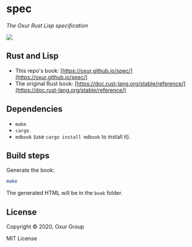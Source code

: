 # spec

*The Oxur Rust Lisp specification*

[![][logo]][logo-large]

## Rust and Lisp

* This repo's book: [https://oxur.github.io/spec/](https://oxur.github.io/spec/)
* The original Rust book: [https://doc.rust-lang.org/stable/reference/](https://doc.rust-lang.org/stable/reference/)

## Dependencies

- `make`
- `cargo`
- `mdbook` (use `cargo install mdbook` to install it).

## Build steps

Generate the book:

```bash
make
```

The generated HTML will be in the `book` folder.

## License

Copyright © 2020, Oxur Group

MIT License


<!-- Named page links below: /-->

[logo]: https://raw.githubusercontent.com/oxur/oxur/master/images/logo/v1-tiny.jpg
[logo-large]: https://raw.githubusercontent.com/oxur/oxur/master/images/logo/v1.jpg
